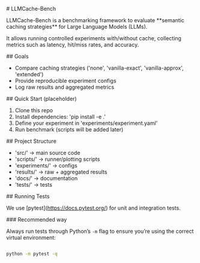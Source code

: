 \# LLMCache-Bench



LLMCache-Bench is a benchmarking framework to evaluate \*\*semantic caching strategies\*\* for Large Language Models (LLMs).

It allows running controlled experiments with/without cache, collecting metrics such as latency, hit/miss rates, and accuracy.



\## Goals

* Compare caching strategies ('none', 'vanilla-exact', 'vanilla-approx', 'extended')
* Provide reproducible experiment configs
* Log raw results and aggregated metrics



\## Quick Start (placeholder)

1. Clone this repo
2. Install dependencies: 'pip install -e .'
3. Define your experiment in 'experiments/experiment.yaml'
4. Run benchmark (scripts will be added later)



\## Project Structure

* 'src/' -> main source code
* 'scripts/' -> runner/plotting scripts
* 'experiments/' -> configs
* 'results/' -> raw + aggregated results
* 'docs/' -> documentation
* 'tests/' -> tests



\## Running Tests



We use \[pytest](https://docs.pytest.org/) for unit and integration tests.



\### Recommended way

Always run tests through Python’s `-m` flag to ensure you’re using the correct virtual environment:



```bash

python -m pytest -q



